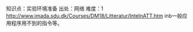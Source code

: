 知识点：实验环境准备
出处：网络
难度：1
http://www.imada.sdu.dk/Courses/DM18/Litteratur/IntelnATT.htm inb一般应用程序用不到的指令等。
